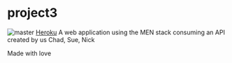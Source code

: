 # project3 
![master](https://travis-ci.org/tiptoptrio/project3.svg?branch=master)
[Heroku](https://evening-gorge-84916.herokuapp.com/)
A web application using the MEN stack consuming an API created by us
Chad,
Sue,
Nick

Made with love
